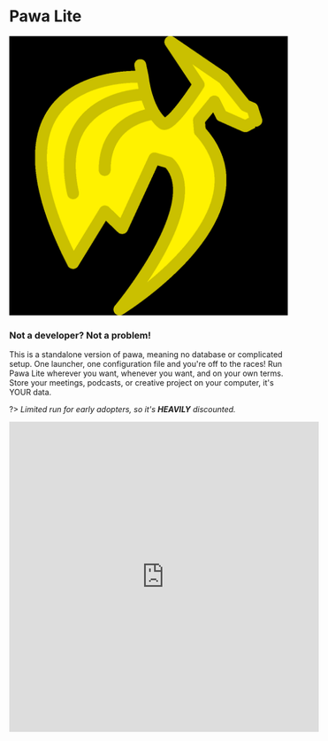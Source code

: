 # Pawa Lite

![pawalite](_media/pawalite.png ':size=20%')

### Not a developer? Not a problem!
This is a standalone version of pawa, meaning no database or complicated setup. One launcher, one configuration file and you're off to the races!
Run Pawa Lite wherever you want, whenever you want, and on your own terms. Store your meetings, podcasts, or creative project on your computer, it's YOUR data.

?> _Limited run for early adopters, so it's **HEAVILY** discounted._

<iframe width="560" height="560" src="https://www.youtube.com/embed/mbnabWHcIJc" frameborder="0" allow="accelerometer; autoplay; clipboard-write; encrypted-media; gyroscope; picture-in-picture" allowfullscreen></iframe>

